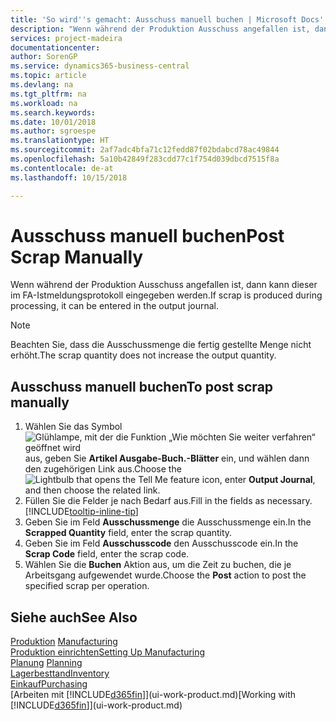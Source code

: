 ```yaml
---
title: 'So wird''s gemacht: Ausschuss manuell buchen | Microsoft Docs'
description: "Wenn während der Produktion Ausschuss angefallen ist, dann kann dieser im FA-Istmeldungsprotokoll eingegeben werden. Beachten Sie, dass die Ausschussmenge die fertig gestellte Menge nicht erhöht."
services: project-madeira
documentationcenter: 
author: SorenGP
ms.service: dynamics365-business-central
ms.topic: article
ms.devlang: na
ms.tgt_pltfrm: na
ms.workload: na
ms.search.keywords: 
ms.date: 10/01/2018
ms.author: sgroespe
ms.translationtype: HT
ms.sourcegitcommit: 2af7adc4bfa71c12fedd87f02bdabcd78ac49844
ms.openlocfilehash: 5a10b42849f283cdd77c1f754d039dbcd7515f8a
ms.contentlocale: de-at
ms.lasthandoff: 10/15/2018

---
```

# <a name="post-scrap-manually"></a><span data-ttu-id="86cbb-104">Ausschuss manuell buchen</span><span class="sxs-lookup"><span data-stu-id="86cbb-104">Post Scrap Manually</span></span>
<span data-ttu-id="86cbb-105">Wenn während der Produktion Ausschuss angefallen ist, dann kann dieser im FA-Istmeldungsprotokoll eingegeben werden.</span><span class="sxs-lookup"><span data-stu-id="86cbb-105">If scrap is produced during processing, it can be entered in the output journal.</span></span> 

> [!NOTE]
> <span data-ttu-id="86cbb-106">Beachten Sie, dass die Ausschussmenge die fertig gestellte Menge nicht erhöht.</span><span class="sxs-lookup"><span data-stu-id="86cbb-106">The scrap quantity does not increase the output quantity.</span></span>  

## <a name="to-post-scrap-manually"></a><span data-ttu-id="86cbb-107">Ausschuss manuell buchen</span><span class="sxs-lookup"><span data-stu-id="86cbb-107">To post scrap manually</span></span>  
1. <span data-ttu-id="86cbb-108">Wählen Sie das Symbol ![Glühlampe, mit der die Funktion „Wie möchten Sie weiter verfahren“ geöffnet wird](media/ui-search/search_small.png "Wie möchten Sie weiter verfahren?") aus, geben Sie **Artikel Ausgabe-Buch.-Blätter** ein, und wählen dann den zugehörigen Link aus.</span><span class="sxs-lookup"><span data-stu-id="86cbb-108">Choose the ![Lightbulb that opens the Tell Me feature](media/ui-search/search_small.png "Tell me what you want to do") icon, enter **Output Journal**, and then choose the related link.</span></span>  
2. <span data-ttu-id="86cbb-109">Füllen Sie die Felder je nach Bedarf aus.</span><span class="sxs-lookup"><span data-stu-id="86cbb-109">Fill in the fields as necessary.</span></span> [!INCLUDE[tooltip-inline-tip](includes/tooltip-inline-tip_md.md)]  
3. <span data-ttu-id="86cbb-110">Geben Sie im Feld **Ausschussmenge** die Ausschussmenge ein.</span><span class="sxs-lookup"><span data-stu-id="86cbb-110">In the **Scrapped Quantity** field, enter the scrap quantity.</span></span>  
4. <span data-ttu-id="86cbb-111">Geben Sie im Feld **Ausschusscode** den Ausschusscode ein.</span><span class="sxs-lookup"><span data-stu-id="86cbb-111">In the **Scrap Code** field, enter the scrap code.</span></span>  
5. <span data-ttu-id="86cbb-112">Wählen Sie die **Buchen** Aktion aus, um die Zeit zu buchen, die je Arbeitsgang aufgewendet wurde.</span><span class="sxs-lookup"><span data-stu-id="86cbb-112">Choose the **Post** action to post the specified scrap per operation.</span></span>  

## <a name="see-also"></a><span data-ttu-id="86cbb-113">Siehe auch</span><span class="sxs-lookup"><span data-stu-id="86cbb-113">See Also</span></span>  
<span data-ttu-id="86cbb-114">[Produktion](production-manage-manufacturing.md)  </span><span class="sxs-lookup"><span data-stu-id="86cbb-114">[Manufacturing](production-manage-manufacturing.md)  </span></span>  
[<span data-ttu-id="86cbb-115">Produktion einrichten</span><span class="sxs-lookup"><span data-stu-id="86cbb-115">Setting Up Manufacturing</span></span>](production-configure-production-processes.md)  
<span data-ttu-id="86cbb-116">[Planung](production-planning.md)    </span><span class="sxs-lookup"><span data-stu-id="86cbb-116">[Planning](production-planning.md)    </span></span>  
[<span data-ttu-id="86cbb-117">Lagerbesttand</span><span class="sxs-lookup"><span data-stu-id="86cbb-117">Inventory</span></span>](inventory-manage-inventory.md)  
[<span data-ttu-id="86cbb-118">Einkauf</span><span class="sxs-lookup"><span data-stu-id="86cbb-118">Purchasing</span></span>](purchasing-manage-purchasing.md)  
<span data-ttu-id="86cbb-119">[Arbeiten mit [!INCLUDE[d365fin](includes/d365fin_md.md)]](ui-work-product.md)</span><span class="sxs-lookup"><span data-stu-id="86cbb-119">[Working with [!INCLUDE[d365fin](includes/d365fin_md.md)]](ui-work-product.md)</span></span>

